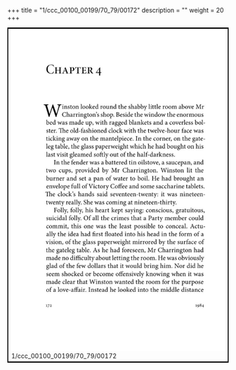 +++
title = "1/ccc_00100_00199/70_79/00172"
description = ""
weight = 20
+++

<table style="border:2px solid black;max-width:800px;max-height:800px;" 
><tr><td>
<img class="center-fit-jpg"
src="/jpg_/out_jpg_1984__172.jpg">
1/ccc_00100_00199/70_79/00172
</img></td></tr></table>
